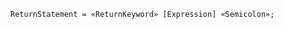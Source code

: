 <!-- This file is generated automatically by infrastructure scripts. Please don't edit by hand. -->

```{ .ebnf .slang-ebnf #ReturnStatement }
ReturnStatement = «ReturnKeyword» [Expression] «Semicolon»;
```
